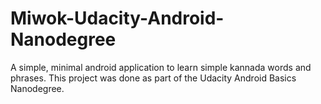 # Miwok-Udacity-Android-Nanodegree
A simple, minimal android application to learn simple kannada words and phrases. This project was done as part of the Udacity Android Basics Nanodegree.
